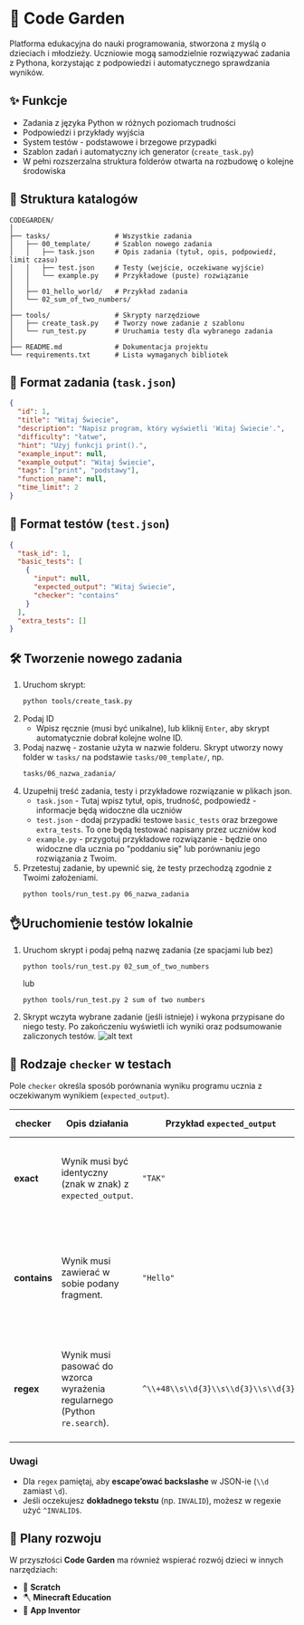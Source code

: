 # 🌱 Code Garden 

Platforma edukacyjna do nauki programowania, stworzona z myślą o dzieciach i młodzieży. Uczniowie mogą samodzielnie rozwiązywać zadania z Pythona, korzystając z podpowiedzi i automatycznego sprawdzania wyników.

## ✨ Funkcje

- Zadania z języka Python w różnych poziomach trudności
- Podpowiedzi i przykłady wyjścia
- System testów - podstawowe i brzegowe przypadki
- Szablon zadań i automatyczny ich generator (`create_task.py`)
- W pełni rozszerzalna struktura folderów otwarta na rozbudowę o kolejne środowiska

## 📁 Struktura katalogów

```
CODEGARDEN/
│
├── tasks/                # Wszystkie zadania
│   ├── 00_template/      # Szablon nowego zadania
│   │   ├── task.json     # Opis zadania (tytuł, opis, podpowiedź, limit czasu)
│   │   ├── test.json     # Testy (wejście, oczekiwane wyjście)
│   │   └── example.py    # Przykładowe (puste) rozwiązanie
│   │
│   ├── 01_hello_world/   # Przykład zadania
│   └── 02_sum_of_two_numbers/
│
├── tools/                # Skrypty narzędziowe
│   ├── create_task.py    # Tworzy nowe zadanie z szablonu
│   └── run_test.py       # Uruchamia testy dla wybranego zadania
│
├── README.md             # Dokumentacja projektu
└── requirements.txt      # Lista wymaganych bibliotek

```

## 🧪 Format zadania (`task.json`)

```json
{
  "id": 1,
  "title": "Witaj Świecie",
  "description": "Napisz program, który wyświetli 'Witaj Świecie'.",
  "difficulty": "łatwe",
  "hint": "Użyj funkcji print().",
  "example_input": null,
  "example_output": "Witaj Świecie",
  "tags": ["print", "podstawy"],
  "function_name": null,
  "time_limit": 2
}
```

## 🔬 Format testów (`test.json`)

```json
{
  "task_id": 1,
  "basic_tests": [
    {
      "input": null,
      "expected_output": "Witaj Świecie",
      "checker": "contains"
    }
  ],
  "extra_tests": []
}
```

## 🛠️ Tworzenie nowego zadania

1. Uruchom skrypt:
   ```bash
   python tools/create_task.py
   ```
2. Podaj ID 
   - Wpisz ręcznie (musi być unikalne), lub kliknij `Enter`, aby skrypt automatycznie dobrał kolejne wolne ID.
3. Podaj nazwę - zostanie użyta w nazwie folderu. Skrypt utworzy nowy folder w `tasks/` na podstawie `tasks/00_template/`, np. 
    ```bash
    tasks/06_nazwa_zadania/
    ```
4. Uzupełnij treść zadania, testy i przykładowe rozwiązanie w plikach json.
   - `task.json` - Tutaj wpisz tytuł, opis, trudność, podpowiedź - informacje będą widoczne dla uczniów
   - `test.json` - dodaj przypadki testowe `basic_tests` oraz brzegowe `extra_tests`. To one będą testować napisany przez uczniów kod
   - `example.py` - przygotuj przykładowe rozwiązanie - będzie ono widoczne dla ucznia po "poddaniu się" lub porównaniu jego rozwiązania z Twoim.
5. Przetestuj zadanie, by upewnić się, że testy przechodzą zgodnie z Twoimi założeniami.   
    ```bash
    python tools/run_test.py 06_nazwa_zadania
    ```
## 👌Uruchomienie testów lokalnie
1. Uruchom skrypt i podaj pełną nazwę zadania (ze spacjami lub bez)
   ```b
   python tools/run_test.py 02_sum_of_two_numbers
   ```
   lub
      ```
   python tools/run_test.py 2 sum of two numbers
   ```
 2. Skrypt wczyta wybrane zadanie (jeśli istnieje) i wykona przypisane do niego testy. Po zakończeniu wyświetli ich wyniki oraz podsumowanie zaliczonych testów.
 ![alt text](https://jpcdn.it/img/0c8973d616c4c18f5a2a96dc114408a8.png)

## 🧾 Rodzaje `checker` w testach

Pole `checker` określa sposób porównania wyniku programu ucznia z oczekiwanym wynikiem (`expected_output`).

| checker     | Opis działania | Przykład `expected_output` | Kiedy używać |
|-------------|----------------|----------------------------|--------------|
| **exact**   | Wynik musi być identyczny (znak w znak) z `expected_output`. | `"TAK"` | Gdy wymagany jest dokładny format i treść, bez odstępstw. |
| **contains**| Wynik musi zawierać w sobie podany fragment. | `"Hello"` | Gdy dopuszczasz dodatkowy tekst, komentarze lub inne elementy obok właściwej odpowiedzi. |
| **regex**   | Wynik musi pasować do wzorca wyrażenia regularnego (Python `re.search`). | `^\\+48\\s\\d{3}\\s\\d{3}\\s\\d{3}$` | Gdy dopuszczasz wiele poprawnych wariantów formatu lub chcesz testować wzorce. |

### Uwagi
- Dla `regex` pamiętaj, aby **escape’ować backslashe** w JSON-ie (`\\d` zamiast `\d`).
- Jeśli oczekujesz **dokładnego tekstu** (np. `INVALID`), możesz w regexie użyć `^INVALID$`.

## 🔮 Plany rozwoju

W przyszłości **Code Garden** ma również wspierać rozwój dzieci w innych narzędziach:

- 🧱 **Scratch**
- 🪓 **Minecraft Education**
- 📱 **App Inventor**
